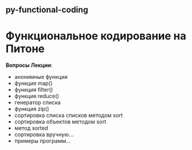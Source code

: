 ## py-functional-coding
# Функциональное кодирование на Питоне

__Вопросы Лекции__:  
* анонимные функции  
* функция map()  
* функция filter()  
* функция reduce()  
* генератор списка
* функция zip()  
* сортировка списка списков методом sort  
* сортировка объектов методом sort  
* метод sorted
* сортировка вручную...  
* примеры программ...  
  
    
